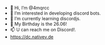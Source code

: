 
- 👋 Hi, I’m @4mqrcc
- 👀 I’m interested in developing discord bots.
- 🌱 I’m currently learning discordjs.
- 💞️ My Birthday is the 26.06!
- 📫 U can reach me on Discord!.
- https://dc.nativev.de
